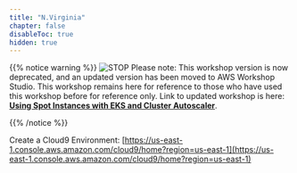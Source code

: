 ```yaml
---
title: "N.Virginia"
chapter: false
disableToc: true
hidden: true
---
```


{{% notice warning %}}
![STOP](../images/stop_small.png)
Please note: This workshop version is now deprecated, and an updated version has been moved to AWS Workshop Studio. This workshop remains here for reference to those who have used this workshop before for reference only. Link to updated workshop is here: **[Using Spot Instances with EKS and Cluster Autoscaler](https://catalog.us-east-1.prod.workshops.aws/workshops/f2826b1b-f057-4782-bc49-91004eafd48f/en-US)**.

{{% /notice %}}

Create a Cloud9 Environment: [https://us-east-1.console.aws.amazon.com/cloud9/home?region=us-east-1](https://us-east-1.console.aws.amazon.com/cloud9/home?region=us-east-1)

